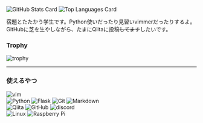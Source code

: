 ![GitHub Stats Card](https://github-readme-stats.vercel.app/api?username=4513ECHO&show_icons=true)
![Top Languages Card](https://github-readme-stats.vercel.app/api/top-langs/?username=4513ECHO)

宿題とたたかう学生です。Python使いだったり見習いvimmerだったりするよ。
GitHubに芝を生やしながら、たまにQiitaに投稿~~してます~~したいです。

### Trophy

![trophy](https://github-profile-trophy.vercel.app/?username=4513ECHO)

- - - 

### 使えるやつ

![vim](https://img.shields.io/badge/-vim-019733.svg?style=for-the-badge&logo=vim) <br>
![Python](https://img.shields.io/badge/-Python-F0E113.svg?style=for-the-badge&logo=python)
![Flask](https://img.shields.io/badge/-Flask-000000.svg?style=for-the-badge&logo=flask)
![Git](https://img.shields.io/badge/-Git-F09432.svg?style=for-the-badge&logo=git)
![Markdown](https://img.shields.io/badge/-Markdown-000000.svg?style=for-the-badge&logo=markdown) <br>
![Qiita](https://img.shields.io/badge/-Qiita-828C7A.svg?style=for-the-badge&logo=qiita)
![GitHub](https://img.shields.io/badge/-GitHub-181717.svg?style=for-the-badge&logo=github)
![discord](https://img.shields.io/badge/-discord-4B526B.svg?style=for-the-badge&logo=discord) <br>
![Linux](https://img.shields.io/badge/-Linux-FC8923.svg?style=for-the-badge&logo=linux)
![Raspberry Pi](https://img.shields.io/badge/-Raspberrypi-C51A4A.svg?style=for-the-badge&logo=raspberrypi)

